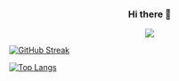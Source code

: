 ### 

<!-- markdownlint-disable MD033 MD041-->
<p align="center">
  <h3 align="center">Hi there 👋</h3>
  
</p>

<p align="center">
  <img src="https://readme-typing-svg.herokuapp.com/?lines=Welcome+to+my+Github!;&font=Fira%20Code&center=true&width=380&height=50">

[![GitHub Streak](http://github-readme-streak-stats.herokuapp.com?user=salman-2244&theme=vue-dark&hide_border=true&date_format=M%20j%5B%2C%20Y%5D)](https://git.io/streak-stats)
  

[![Top Langs](https://github-readme-stats.vercel.app/api/top-langs/?username=salman-2244&layout=compact)](https://github.com/anuraghazra/github-readme-stats)



